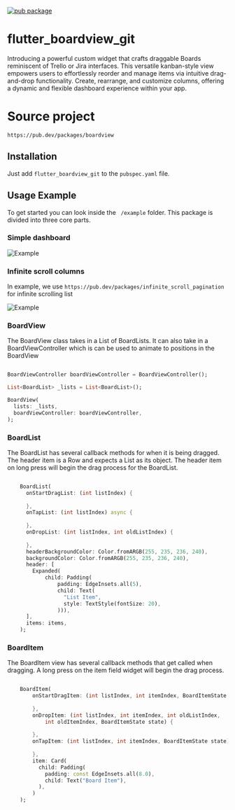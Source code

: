 [![pub package](https://img.shields.io/pub/v/boardview.svg)](https://pub.dev/packages/boardview)

# flutter_boardview_git
Introducing a powerful custom widget that crafts draggable Boards reminiscent of Trello or Jira interfaces. This versatile kanban-style view empowers users to effortlessly reorder and manage items via intuitive drag-and-drop functionality. Create, rearrange, and customize columns, offering a dynamic and flexible dashboard experience within your app.

# Source project

``https://pub.dev/packages/boardview``

## Installation
Just add ``` flutter_boardview_git ``` to the ``` pubspec.yaml ``` file.

## Usage Example

To get started you can look inside the ``` /example``` folder. This package is divided into three core parts.

### Simple dashboard

![Example](https://github.com/antonzk/board/blob/master/example.gif?raw=true)

### Infinite scroll columns

In example, we use ```https://pub.dev/packages/infinite_scroll_pagination``` for infinite scrolling list

![Example](https://github.com/antonzk/board/blob/master/infinite_scrolling.gif?raw=true)

### BoardView

The BoardView class takes in a List of BoardLists. It can also take in a BoardViewController which is can be used to animate to positions in the BoardView

``` dart

BoardViewController boardViewController = BoardViewController();

List<BoardList> _lists = List<BoardList>();

BoardView(
  lists: _lists,
  boardViewController: boardViewController,
);

```

### BoardList

The BoardList has several callback methods for when it is being dragged. The header item is a Row and expects a List<Widget> as its object. The header item on long press will begin the drag process for the BoardList.

``` dart

    BoardList(
      onStartDragList: (int listIndex) {
    
      },
      onTapList: (int listIndex) async {
    
      },
      onDropList: (int listIndex, int oldListIndex) {       
       
      },
      headerBackgroundColor: Color.fromARGB(255, 235, 236, 240),
      backgroundColor: Color.fromARGB(255, 235, 236, 240),
      header: [
        Expanded(
            child: Padding(
                padding: EdgeInsets.all(5),
                child: Text(
                  "List Item",
                  style: TextStyle(fontSize: 20),
                ))),
      ],
      items: items,
    );

```

### BoardItem

The BoardItem view has several callback methods that get called when dragging. A long press on the item field widget will begin the drag process.

``` dart

    BoardItem(
        onStartDragItem: (int listIndex, int itemIndex, BoardItemState state) {
        
        },
        onDropItem: (int listIndex, int itemIndex, int oldListIndex,
            int oldItemIndex, BoardItemState state) {
                      
        },
        onTapItem: (int listIndex, int itemIndex, BoardItemState state) async {
        
        },
        item: Card(
          child: Padding(
            padding: const EdgeInsets.all(8.0),
            child: Text("Board Item"),
          ),
        )
    );

```
